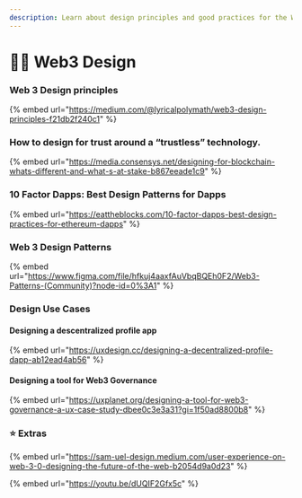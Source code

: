 ```yaml
---
description: Learn about design principles and good practices for the Web 3.0
---
```


# 👨🎨 Web3 Design

### Web 3 Design principles

{% embed url="https://medium.com/@lyricalpolymath/web3-design-principles-f21db2f240c1" %}

### How to design for trust around a “trustless” technology. <a href="8e67" id="8e67"></a>

{% embed url="https://media.consensys.net/designing-for-blockchain-whats-different-and-what-s-at-stake-b867eeade1c9" %}

### 10 Factor Dapps: Best Design Patterns for Dapps

{% embed url="https://eattheblocks.com/10-factor-dapps-best-design-practices-for-ethereum-dapps" %}

### Web 3 Design Patterns

{% embed url="https://www.figma.com/file/hfkuj4aaxfAuVbqBQEh0F2/Web3-Patterns-(Community)?node-id=0%3A1" %}

### Design Use Cases

#### Designing a descentralized profile app

{% embed url="https://uxdesign.cc/designing-a-decentralized-profile-dapp-ab12ead4ab56" %}

#### Designing a tool for Web3 Governance

{% embed url="https://uxplanet.org/designing-a-tool-for-web3-governance-a-ux-case-study-dbee0c3e3a31?gi=1f50ad8800b8" %}

### ⭐️ Extras

{% embed url="https://sam-uel-design.medium.com/user-experience-on-web-3-0-designing-the-future-of-the-web-b2054d9a0d23" %}

{% embed url="https://youtu.be/dUQIF2Gfx5c" %}
